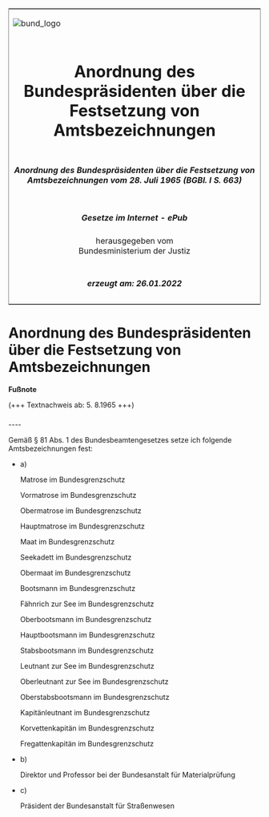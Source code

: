 <span id="DECKBLATT.html"></span>

<table border="0" frame="border" width="100%">

<tr valign="top">

<td align="left">

![bund\_logo](BfJ_2021_Web_de_de.gif)

</td>

<td align="right">

 

</td>

</tr>

<tr align="center" valign="middle">

<td colspan="2">

# Anordnung des Bundespräsidenten über die Festsetzung von Amtsbezeichnungen

</td>

</tr>

<tr align="center" valign="middle">

<td colspan="2">

##### Anordnung des Bundespräsidenten über die Festsetzung von Amtsbezeichnungen vom 28. Juli 1965 (BGBl. I S. 663)

</td>

</tr>

<tr align="center" valign="middle">

<td colspan="2">

  
  

##### Gesetze im Internet - ePub  
  
herausgegeben vom  
Bundesministerium der Justiz

</td>

</tr>

<tr align="center" valign="bottom">

<td colspan="2">

  
  

##### erzeugt am: 26.01.2022

</td>

</tr>

</table>

<span id="BJNR006630965.html"></span>

# Anordnung des Bundespräsidenten über die Festsetzung von Amtsbezeichnungen

<div>

  
**Fußnote**

<div class="jnhtml">

<div>

<div class="jurAbsatz">

(+++ Textnachweis ab: 5. 8.1965 +++)

</div>

</div>

</div>

</div>

<span id="BJNR006630965BJNE000100303.html"></span>

###   
\----

<div>

<div class="jnhtml">

<div>

<div class="jurAbsatz">

Gemäß § 81 Abs. 1 des Bundesbeamtengesetzes setze ich folgende
Amtsbezeichnungen fest:

  - a)
    
    <div style="">
    
    Matrose im Bundesgrenzschutz
    
    </div>
    
    <div style="">
    
    Vormatrose im Bundesgrenzschutz
    
    </div>
    
    <div style="">
    
    Obermatrose im Bundesgrenzschutz
    
    </div>
    
    <div style="">
    
    Hauptmatrose im Bundesgrenzschutz
    
    </div>
    
    <div style="">
    
    Maat im Bundesgrenzschutz
    
    </div>
    
    <div style="">
    
    Seekadett im Bundesgrenzschutz
    
    </div>
    
    <div style="">
    
    Obermaat im Bundesgrenzschutz
    
    </div>
    
    <div style="">
    
    Bootsmann im Bundesgrenzschutz
    
    </div>
    
    <div style="">
    
    Fähnrich zur See im Bundesgrenzschutz
    
    </div>
    
    <div style="">
    
    Oberbootsmann im Bundesgrenzschutz
    
    </div>
    
    <div style="">
    
    Hauptbootsmann im Bundesgrenzschutz
    
    </div>
    
    <div style="">
    
    Stabsbootsmann im Bundesgrenzschutz
    
    </div>
    
    <div style="">
    
    Leutnant zur See im Bundesgrenzschutz
    
    </div>
    
    <div style="">
    
    Oberleutnant zur See im Bundesgrenzschutz
    
    </div>
    
    <div style="">
    
    Oberstabsbootsmann im Bundesgrenzschutz
    
    </div>
    
    <div style="">
    
    Kapitänleutnant im Bundesgrenzschutz
    
    </div>
    
    <div style="">
    
    Korvettenkapitän im Bundesgrenzschutz
    
    </div>
    
    <div style="">
    
    Fregattenkapitän im Bundesgrenzschutz
    
    </div>

  - b)
    
    <div style="">
    
    Direktor und Professor bei der Bundesanstalt für Materialprüfung
    
    </div>

  - c)
    
    <div style="">
    
    Präsident der Bundesanstalt für Straßenwesen
    
    </div>

</div>

</div>

</div>

</div>

